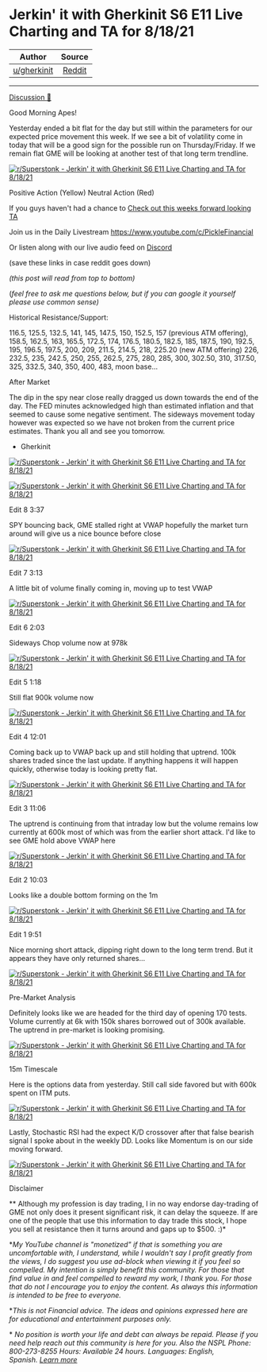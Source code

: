 Jerkin' it with Gherkinit S6 E11 Live Charting and TA for 8/18/21
=================================================================

| Author       | Source       | 
| :-------------: |:-------------:|
|  [u/gherkinit](https://www.reddit.com/user/gherkinit/) | [Reddit](https://www.reddit.com/r/Superstonk/comments/p6qdbp/jerkin_it_with_gherkinit_s6_e11_live_charting_and/) | 

---

[Discussion 🦍](https://www.reddit.com/r/Superstonk/search?q=flair_name%3A%22Discussion%20%F0%9F%A6%8D%22&restrict_sr=1)

Good Morning Apes!

Yesterday ended a bit flat for the day but still within the parameters for our expected price movement this week. If we see a bit of volatility come in today that will be a good sign for the possible run on Thursday/Friday. If we remain flat GME will be looking at another test of that long term trendline.

[![r/Superstonk - Jerkin' it with Gherkinit S6 E11 Live Charting and TA for 8/18/21](https://preview.redd.it/0mycwskl04i71.png?width=1542&format=png&auto=webp&s=d576b5b51214fafb4219a14f90e58d5ff94b7ddf)](https://preview.redd.it/0mycwskl04i71.png?width=1542&format=png&auto=webp&s=d576b5b51214fafb4219a14f90e58d5ff94b7ddf)

Positive Action (Yellow) Neutral Action (Red)

If you guys haven't had a chance to [Check out this weeks forward looking TA](https://www.reddit.com/r/Superstonk/comments/p53sln/jerkin_it_with_gherkinit_forward_looking_ta_for/)

Join us in the Daily Livestream <https://www.youtube.com/c/PickleFinancial>

Or listen along with our live audio feed on [Discord](https://discord.gg/HbqnUVsSrH)

(save these links in case reddit goes down)

*(this post will read from top to bottom)*

(*feel free to ask me questions below, but if you can google it yourself please use common sense)*

Historical Resistance/Support:

116.5, 125.5, 132.5, 141, 145, 147.5, 150, 152.5, 157 (previous ATM offering), 158.5, 162.5, 163, 165.5, 172.5, 174, 176.5, 180.5, 182.5, 185, 187.5, 190, 192.5, 195, 196.5, 197.5, 200, 209, 211.5, 214.5, 218, 225.20 (new ATM offering) 226, 232.5, 235, 242.5, 250, 255, 262.5, 275, 280, 285, 300, 302.50, 310, 317.50, 325, 332.5, 340, 350, 400, 483, moon base...

After Market

The dip in the spy near close really dragged us down towards the end of the day. The FED minutes acknowledged high than estimated inflation and that seemed to cause some negative sentiment. The sideways movement today however was expected so we have not broken from the current price estimates. Thank you all and see you tomorrow.

- Gherkinit

[![r/Superstonk - Jerkin' it with Gherkinit S6 E11 Live Charting and TA for 8/18/21](https://preview.redd.it/uo62ozksa6i71.png?width=695&format=png&auto=webp&s=199b6f675ac5e587e4fc552b1ddb7cf75735b886)](https://preview.redd.it/uo62ozksa6i71.png?width=695&format=png&auto=webp&s=199b6f675ac5e587e4fc552b1ddb7cf75735b886)

[![r/Superstonk - Jerkin' it with Gherkinit S6 E11 Live Charting and TA for 8/18/21](https://preview.redd.it/bo37moc8b6i71.png?width=1646&format=png&auto=webp&s=be36ef41c222debb4cf0c5ba3cac24747139b084)](https://preview.redd.it/bo37moc8b6i71.png?width=1646&format=png&auto=webp&s=be36ef41c222debb4cf0c5ba3cac24747139b084)

Edit 8 3:37

SPY bouncing back, GME stalled right at VWAP hopefully the market turn around will give us a nice bounce before close

[![r/Superstonk - Jerkin' it with Gherkinit S6 E11 Live Charting and TA for 8/18/21](https://preview.redd.it/nlixsuay56i71.png?width=1642&format=png&auto=webp&s=72926e16aa56a5daad2e9398ef1312349a1dbd5a)](https://preview.redd.it/nlixsuay56i71.png?width=1642&format=png&auto=webp&s=72926e16aa56a5daad2e9398ef1312349a1dbd5a)

Edit 7 3:13

A little bit of volume finally coming in, moving up to test VWAP

[![r/Superstonk - Jerkin' it with Gherkinit S6 E11 Live Charting and TA for 8/18/21](https://preview.redd.it/ididvf0k16i71.png?width=1651&format=png&auto=webp&s=5f4beda54935f9daeb784ef37ce898ec8b639170)](https://preview.redd.it/ididvf0k16i71.png?width=1651&format=png&auto=webp&s=5f4beda54935f9daeb784ef37ce898ec8b639170)

Edit 6 2:03

Sideways Chop volume now at 978k

[![r/Superstonk - Jerkin' it with Gherkinit S6 E11 Live Charting and TA for 8/18/21](https://preview.redd.it/8jn25kr0p5i71.png?width=1650&format=png&auto=webp&s=fc025e9a29d4c640bd20c3b2cc8cbab82c1d2d4d)](https://preview.redd.it/8jn25kr0p5i71.png?width=1650&format=png&auto=webp&s=fc025e9a29d4c640bd20c3b2cc8cbab82c1d2d4d)

Edit 5 1:18

Still flat 900k volume now

[![r/Superstonk - Jerkin' it with Gherkinit S6 E11 Live Charting and TA for 8/18/21](https://preview.redd.it/2j80g1j0h5i71.png?width=1636&format=png&auto=webp&s=a62ba77f1842164b1f70d5870261f0865d151c55)](https://preview.redd.it/2j80g1j0h5i71.png?width=1636&format=png&auto=webp&s=a62ba77f1842164b1f70d5870261f0865d151c55)

Edit 4 12:01

Coming back up to VWAP back up and still holding that uptrend. 100k shares traded since the last update. If anything happens it will happen quickly, otherwise today is looking pretty flat.

[![r/Superstonk - Jerkin' it with Gherkinit S6 E11 Live Charting and TA for 8/18/21](https://preview.redd.it/s0a2biwk35i71.png?width=1642&format=png&auto=webp&s=d1d0adc7b902ec48fc717163e02220f0c0255b33)](https://preview.redd.it/s0a2biwk35i71.png?width=1642&format=png&auto=webp&s=d1d0adc7b902ec48fc717163e02220f0c0255b33)

Edit 3 11:06

The uptrend is continuing from that intraday low but the volume remains low currently at 600k most of which was from the earlier short attack. I'd like to see GME hold above VWAP here

[![r/Superstonk - Jerkin' it with Gherkinit S6 E11 Live Charting and TA for 8/18/21](https://preview.redd.it/l1qupavqt4i71.png?width=1640&format=png&auto=webp&s=394b7621d41f8a086d603a78abdec5bcfd836d68)](https://preview.redd.it/l1qupavqt4i71.png?width=1640&format=png&auto=webp&s=394b7621d41f8a086d603a78abdec5bcfd836d68)

Edit 2 10:03

Looks like a double bottom forming on the 1m

[![r/Superstonk - Jerkin' it with Gherkinit S6 E11 Live Charting and TA for 8/18/21](https://preview.redd.it/e76ovskbi4i71.png?width=1638&format=png&auto=webp&s=ee069f5457190895b4e02495380e9e51fcb5b5e5)](https://preview.redd.it/e76ovskbi4i71.png?width=1638&format=png&auto=webp&s=ee069f5457190895b4e02495380e9e51fcb5b5e5)

Edit 1 9:51

Nice morning short attack, dipping right down to the long term trend. But it appears they have only returned shares...

[![r/Superstonk - Jerkin' it with Gherkinit S6 E11 Live Charting and TA for 8/18/21](https://preview.redd.it/9rl204s1g4i71.png?width=1639&format=png&auto=webp&s=6e9635f5fc0c4afb7ee5072a66a5b2adf7de0fb8)](https://preview.redd.it/9rl204s1g4i71.png?width=1639&format=png&auto=webp&s=6e9635f5fc0c4afb7ee5072a66a5b2adf7de0fb8)

Pre-Market Analysis

Definitely looks like we are headed for the third day of opening 170 tests. Volume currently at 6k with 150k shares borrowed out of 300k available. The uptrend in pre-market is looking promising.

[![r/Superstonk - Jerkin' it with Gherkinit S6 E11 Live Charting and TA for 8/18/21](https://preview.redd.it/zi4072oa24i71.png?width=1649&format=png&auto=webp&s=358c0a09163b87b9c73320e54e07ae3c84a3fb8f)](https://preview.redd.it/zi4072oa24i71.png?width=1649&format=png&auto=webp&s=358c0a09163b87b9c73320e54e07ae3c84a3fb8f)

15m Timescale

Here is the options data from yesterday. Still call side favored but with 600k spent on ITM puts.

[![r/Superstonk - Jerkin' it with Gherkinit S6 E11 Live Charting and TA for 8/18/21](https://preview.redd.it/pxm7qsqs24i71.png?width=869&format=png&auto=webp&s=956976ee67120bac05cc89a97d62c3cb119e533e)](https://preview.redd.it/pxm7qsqs24i71.png?width=869&format=png&auto=webp&s=956976ee67120bac05cc89a97d62c3cb119e533e)

Lastly, Stochastic RSI had the expect K/D crossover after that false bearish signal I spoke about in the weekly DD. Looks like Momentum is on our side moving forward.

[![r/Superstonk - Jerkin' it with Gherkinit S6 E11 Live Charting and TA for 8/18/21](https://preview.redd.it/q1wo5kpk34i71.png?width=1642&format=png&auto=webp&s=28aeadb0780671e83c7b5f5083b1376ee6a10666)](https://preview.redd.it/q1wo5kpk34i71.png?width=1642&format=png&auto=webp&s=28aeadb0780671e83c7b5f5083b1376ee6a10666)

Disclaimer

** Although my profession is day trading, I in no way endorse day-trading of GME not only does it present significant risk, it can delay the squeeze. If are one of the people that use this information to day trade this stock, I hope you sell at resistance then it turns around and gaps up to $500. :)*

**My YouTube channel is "monetized" if that is something you are uncomfortable with, I understand, while I wouldn't say I profit greatly from the views, I do suggest you use ad-block when viewing it if you feel so compelled.* *My intention is simply benefit this community. For those that find value in and feel compelled to reward my work, I thank you. For those that do not I encourage you to enjoy the content. As always this information is intended to be free to everyone.*

**This is not Financial advice. The ideas and opinions expressed here are for educational and entertainment purposes only.*

* *No position is worth your life and debt can always be repaid. Please if you need help reach out this community is here for you. Also the NSPL Phone: 800-273-8255 Hours: Available 24 hours. Languages: English, Spanish.* [*Learn more*](https://suicidepreventionlifeline.org/)
